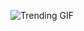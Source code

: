 
<!-- GIF_SECTION -->
![Trending GIF](https://media3.giphy.com/media/v1.Y2lkPThiYjIxNzcyaHBiOHRpbDg2YW9kZ2RjZmx1cGIzaThhOGs1ajF3d2w0eWtmbGlzbiZlcD12MV9naWZzX3NlYXJjaCZjdD1n/oaDcc0LTCuIAiGYrzn/giphy.gif)
<!-- END_GIF_SECTION -->
